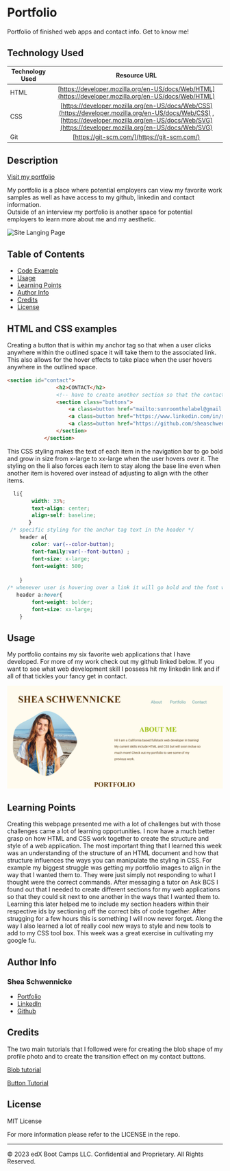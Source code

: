 # Portfolio
Portfolio of finished web apps and contact info. Get to know me! 


## Technology Used 

| Technology Used         | Resource URL           | 
| ------------- |:-------------:| 
| HTML    | [https://developer.mozilla.org/en-US/docs/Web/HTML](https://developer.mozilla.org/en-US/docs/Web/HTML) | 
| CSS     | [https://developer.mozilla.org/en-US/docs/Web/CSS](https://developer.mozilla.org/en-US/docs/Web/CSS) , [https://developer.mozilla.org/en-US/docs/Web/SVG](https://developer.mozilla.org/en-US/docs/Web/SVG)    |   
| Git | [https://git-scm.com/](https://git-scm.com/)     |    

## Description 

[Visit my portfolio](https://sheaschwenn.github.io/Portfolio/)

My portfolio is a place where potential employers can view my favorite work samples as well as have access to my github, linkedin and contact information.  
Outside of an interview my portfolio is another space for potential employers to learn more about me and my aesthetic. 


![Site Langing Page](/images/portfolio-webpage.gif)


## Table of Contents 

* [Code Example](#html-and-css-examples)
* [Usage](#usage)
* [Learning Points](#learning-points)
* [Author Info](#author-info)
* [Credits](#credits)
* [License](#license)


## HTML and CSS examples

Creating a button that is within my anchor tag so that when a user clicks anywhere within the outlined space it will take them to the associated link.  This also allows for the hover effects to take place when the user hovers anywhere in the outlined space.  

```html
<section id="contact">
                <h2>CONTACT</h2>
                <!-- have to create another section so that the contact will not become a flex item -->
                <section class="buttons">
                    <a class=button href="mailto:sunroomthelabel@gmail.com"> Email</a>
                    <a class=button href="https://www.linkedin.com/in/shea-schwennicke-76a378210/"> LinkedIn</a>
                    <a class=button href="https://github.com/sheaschwenn"> Github</a>
                </section>
            </section>
```

This CSS styling makes the text of each item in the navigation bar to go bold and grow in size from x-large to xx-large when the user hovers over it.  The styling on the li also forces each item to stay along the base line even when another item is hovered over instead of adjusting to align with the other items. 


```css
  li{
        width: 33%;
        text-align: center;
        align-self: baseline;
       }
 /* specific styling for the anchor tag text in the header */
    header a{
        color: var(--color-button);
        font-family:var(--font-button) ;
        font-size: x-large;
        font-weight: 500;  
        
    }
/* whenever user is hovering over a link it will go bold and the font will get bigger  */
   header a:hover{
        font-weight: bolder;
        font-size: xx-large;
    }
```



## Usage 

 My portfolio contains my six favorite web applications that I have developed. For more of my work check out my github linked below.  If you want to see what web development skill I possess hit my linkedin link and if all of that tickles your fancy get in contact. 


![Portfolio Landing Page](./images/landing%20page.png)



## Learning Points 

Creating this webpage presented me with a lot of challenges but with those challenges came a lot of learning opportunities.  I now have a much better grasp on how HTML and CSS work together to create the structure and style of a web application. The most important thing that I learned this week was an understanding of the structure of an HTML document and how that structure influences the ways you can manipulate the styling in CSS.  For example my biggest struggle was getting my portfolio images to align in the way that I wanted them to.  They were just simply not responding to what I thought were the correct commands.  After messaging a tutor on Ask BCS I found out that I needed to create different sections for my web applications so that they could sit next to one another in the ways that I wanted them to.  Learning this later helped me to include my section headers within their respective ids by sectioning off the correct bits of code together.  After strugging for a few hours this is something I will now never forget. Along the way I also learned a lot of really cool new ways to style and new tools to add to my CSS tool box. This week was a great exercise in cultivating my google fu.  


## Author Info

### Shea Schwennicke 


* [Portfolio](https://sheaschwenn.github.io/Portfolio/)
* [LinkedIn](https://www.linkedin.com/in/shea-schwennicke-76a378210/)
* [Github](https://github.com/sheaschwenn)



## Credits
The two main tutorials that I followed were for creating the blob shape of my profile photo and to create the transition effect on my contact buttons.  

[Blob tutorial](https://isotropic.co/making-blob-images/)

[Button Tutorial](https://codepen.io/jennyhmc/pen/qBavyVg)



## License

MIT License

For more information please refer to the LICENSE in the repo. 


---

© 2023 edX Boot Camps LLC. Confidential and Proprietary. All Rights Reserved.